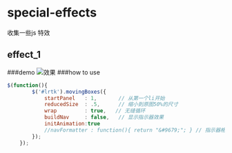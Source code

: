 special-effects
=============

收集一些js 特效

effect_1
-------
###demo
![效果]('effect_1/images/effect_1.png')
###how to use
```javascript
$(function(){
		$('#lrtk').movingBoxes({
			startPanel   : 1,       // 从第一个li开始
			reducedSize  : .5,      // 缩小到原图50%的尺寸
			wrap         : true,   // 无缝循环
			buildNav     : false,	// 显示指示器效果
            initAnimation:true
			//navFormatter : function(){ return "&#9679;"; } // 指示器格式，为空即会显示123
		});
	});
